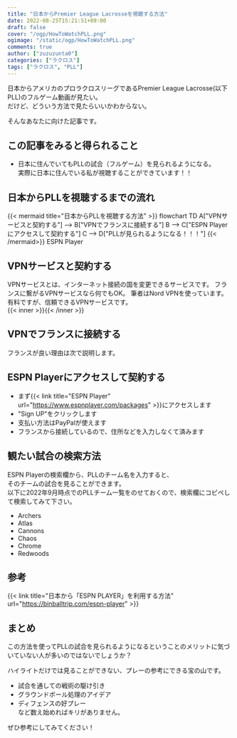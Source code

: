 ```yaml
---
title: "日本からPremier League Lacrosseを視聴する方法"
date: 2022-08-25T15:21:51+09:00
draft: false
cover: "/ogp/HowToWatchPLL.png"
ogimage: "/static/ogp/HowToWatchPLL.png"
comments: true
author: ["zuzuzunta0"]
categories: ["ラクロス"]
tags: ["ラクロス", "PLL"]
---
```


<!----------------------- ↓記事設計↓ ----------------------->


  <!-- 伝えたいこと -->

  <!-- ①掛け合わせ3つの狙うキーワード -->
  
  <!-- ②読者像 -->
    
  <!-- ③読者の悩み -->

  <!-- ④悩みが解決する条件 -->

  <!-- ⑤悩みの解決策 -->

  <!-- ⑥記事を読むメリット -->

  <!-- ⑦記事の信頼性 -->


<!----------------------- ↑記事設計↑ ----------------------->


<!----------------------- ↓記事内容↓ ----------------------->

  <!---- ↓リード文↓ ---->
   <!-- この記事を読む人の悩みに共感する -->

   <!-- この記事を読むことで何を得られるか、どんな価値が生まれるか -->

   <!-- この記事の根拠または信頼性 -->
  <!---- ↑リード文↑ ---->


  <!---- ↓本文↓ ---->
   <!-- 解決策 -->
   日本からアメリカのプロラクロスリーグであるPremier League Lacrosse(以下PLL)のフルゲーム動画が見たい。  
   だけど、どういう方法で見たらいいかわからない。

   そんなあなたに向けた記事です。
   ## この記事をみると得られること
  - 日本に住んでいてもPLLの試合（フルゲーム）を見られるようになる。  
  実際に日本に住んでいる私が視聴することができています！！
   ## 日本からPLLを視聴するまでの流れ
  {{< mermaid title="日本からPLLを視聴する方法" >}}
  flowchart TD
    A["VPNサービスと契約する"] --> B["VPNでフランスに接続する"]
    B --> C["ESPN Playerにアクセスして契約する"]
    C --> D["PLLが見られるようになる！！！"]
  {{< /mermaid>}}
  ESPN Player
   <!-- 具体例 -->

   <!-- 理由 -->

   <!-- 反論への理解 -->

   <!-- 再度、主張 -->
## VPNサービスと契約する
VPNサービスとは、インターネット接続の国を変更できるサービスです。
フランスに繋がるVPNサービスなら何でもOK。
筆者はNord VPNを使っています。
有料ですが、信頼できるVPNサービスです。  
{{< inner >}}<amp-ad width="250" height="250" type="a8" data-aid="220909482153" data-wid="001" data-eno="01" data-mid="s00000018459001037000" data-mat="3NIUUI-2J3CC2-3YFI-669JL" data-type="static"></amp-ad>{{< /inner >}}
## VPNでフランスに接続する
フランスが良い理由は次で説明します。
## ESPN Playerにアクセスして契約する
- まず{{< link title="ESPN Player" url="https://www.espnplayer.com/packages" >}}にアクセスします
- "Sign UP"をクリックします
- 支払い方法はPayPalが使えます
- フランスから接続しているので、住所などを入力しなくて済みます
## 観たい試合の検索方法
ESPN Playerの検索欄から、PLLのチーム名を入力すると、  
そのチームの試合を見ることができます。  
以下に2022年9月時点でのPLLチーム一覧をのせておくので、検索欄にコピペして検索してみて下さい。  
- Archers
- Atlas
- Cannons
- Chaos
- Chrome
- Redwoods

## 参考
{{< link title="日本から「ESPN PLAYER」を利用する方法" url="https://binballtrip.com/espn-player" >}}
## まとめ
この方法を使ってPLLの試合を見られるようになるということのメリットに気づいていない人が多いのではないでしょうか？

ハイライトだけでは見ることができない、プレーの参考にできる宝の山です。

- 試合を通しての戦術の駆け引き  
- グラウンドボール処理のアイデア  
- ディフェンスの好プレー  
など数え始めればキリがありません。

ぜひ参考にしてみてください！
  <!---- ↑本文↑ ---->

<!----------------------- ↑記事内容↑ ----------------------->